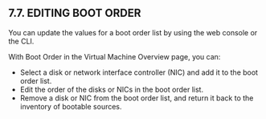 ## 7.7. EDITING BOOT ORDER

You can update the values for a boot order list by using the web console or the CLI.

With Boot Order in the Virtual Machine Overview page, you can:

- Select a disk or network interface controller (NIC) and add it to the boot order list.
- Edit the order of the disks or NICs in the boot order list.
- Remove a disk or NIC from the boot order list, and return it back to the inventory of bootable sources.

